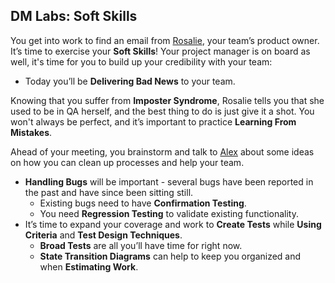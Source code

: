 ## **DM Labs: Soft Skills**

You get into work to find an email from [Rosalie](../../../personas/Rosalie.md),
your team’s product owner. It’s time to exercise your **Soft Skills**! Your
project manager is on board as well, it's time for you to build up your
credibility with your team:

- Today you’ll be **Delivering Bad News** to your team.

Knowing that you suffer from **Imposter Syndrome**, Rosalie tells you that she
used to be in QA herself, and the best thing to do is just give it a shot. You
won't always be perfect, and it’s important to practice **Learning From
Mistakes**.

Ahead of your meeting, you brainstorm and talk to
[Alex](../../../personas/Alex.md) about some ideas on how you can clean up
processes and help your team.

- **Handling Bugs** will be important - several bugs have been reported in the
  past and have since been sitting still.
  - Existing bugs need to have **Confirmation Testing**.
  - You need **Regression Testing** to validate existing functionality.
- It’s time to expand your coverage and work to **Create Tests** while **Using
  Criteria** and **Test Design Techniques**.
  - **Broad Tests** are all you’ll have time for right now.
  - **State Transition Diagrams** can help to keep you organized and when
    **Estimating Work**.
